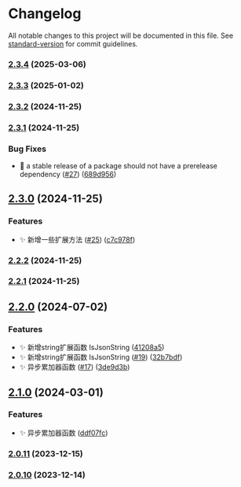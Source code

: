 # Changelog

All notable changes to this project will be documented in this file. See [standard-version](https://github.com/conventional-changelog/standard-version) for commit guidelines.

### [2.3.4](https://github.com/nsnail/NSExt/compare/v2.3.2...v2.3.4) (2025-03-06)

### [2.3.3](https://github.com/nsnail/NSExt/compare/v2.3.2...v2.3.3) (2025-01-02)

### [2.3.2](https://github.com/nsnail/NSExt/compare/v2.3.1...v2.3.2) (2024-11-25)

### [2.3.1](https://github.com/nsnail/NSExt/compare/v2.3.0...v2.3.1) (2024-11-25)


### Bug Fixes

* 🐛 a stable release of a package should not have a prerelease dependency ([#27](https://github.com/nsnail/NSExt/issues/27)) ([689d956](https://github.com/nsnail/NSExt/commit/689d9560a858c0ac308ec198b041fdc23720beba))

## [2.3.0](https://github.com/nsnail/NSExt/compare/v2.2.1...v2.3.0) (2024-11-25)


### Features

* ✨ 新增一些扩展方法 ([#25](https://github.com/nsnail/NSExt/issues/25)) ([c7c978f](https://github.com/nsnail/NSExt/commit/c7c978fe5cf931e085e40ad1347bdb3f3450dd0a))

### [2.2.2](https://github.com/nsnail/NSExt/compare/v2.2.1...v2.2.2) (2024-11-25)

### [2.2.1](https://github.com/nsnail/NSExt/compare/v2.2.0...v2.2.1) (2024-11-25)

## [2.2.0](https://github.com/nsnail/NSExt/compare/v2.1.0...v2.2.0) (2024-07-02)


### Features

* ✨ 新增string扩展函数 IsJsonString ([41208a5](https://github.com/nsnail/NSExt/commit/41208a5d7f63ad595ec985d3616fbce2c9bdc4d0))
* ✨ 新增string扩展函数 IsJsonString ([#19](https://github.com/nsnail/NSExt/issues/19)) ([32b7bdf](https://github.com/nsnail/NSExt/commit/32b7bdf700f694fec7f5dcef43dc05244dcd02d5))
* ✨ 异步累加器函数 ([#17](https://github.com/nsnail/NSExt/issues/17)) ([3de9d3b](https://github.com/nsnail/NSExt/commit/3de9d3b8d06143c93c9acad43df22eb09242ac29))

## [2.1.0](https://github.com/nsnail/NSExt/compare/v2.0.11...v2.1.0) (2024-03-01)


### Features

* ✨ 异步累加器函数 ([ddf07fc](https://github.com/nsnail/NSExt/commit/ddf07fce5732e576db1512f870196c20f7b297e2))

### [2.0.11](https://github.com/nsnail/NSExt/compare/v2.0.10...v2.0.11) (2023-12-15)

### [2.0.10](https://github.com/nsnail/NSExt/compare/v2.0.9...v2.0.10) (2023-12-14)
